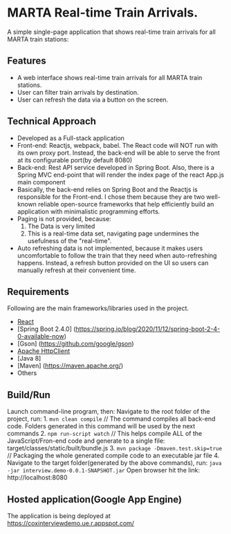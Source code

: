 # MARTA Real-time Train Arrivals. 
A simple single-page application that shows real-time train arrivals for all MARTA train stations:

## Features
+ A web interface shows real-time train arrivals for all MARTA train stations.
+ User can filter train arrivals by destination.
+ User can refresh the data via a button on the screen.

## Technical Approach
+ Developed as a Full-stack application
+ Front-end: Reactjs, webpack, babel. The React code will NOT run with its own proxy port. Instead, the back-end will be able to serve the front at its configurable port(by default 8080)
+ Back-end: Rest API service developed in Spring Boot. Also, there is a Spring MVC end-point that will render the index page of the react App.js main component
+ Basically, the back-end relies on Spring Boot and the Reactjs is responsible for the Front-end. I chose them because they are two well-known reliable open-source frameworks that help efficiently build an application with minimalistic programming efforts.
+ Paging is not provided, because:
	1. The Data is very limited
	2. This is a real-time data set, navigating page undermines the usefulness of the "real-time".
+ Auto refreshing data is not implemented, because it makes users uncomfortable to follow the train that they need when auto-refreshing happens. Instead, a refresh button provided on the UI so users can manually refresh at their convenient time. 

## Requirements
Following are the main frameworks/libraries used in the project.
+ [React](https://facebook.github.io/react/)
+ [Spring Boot 2.4.0] (https://spring.io/blog/2020/11/12/spring-boot-2-4-0-available-now)
+ [Gson] (https://github.com/google/gson)
+ [Apache HttpClient](https://hc.apache.org/httpcomponents-client-5.0.x/)
+ [Java 8]
+ [Maven] (https://maven.apache.org/)
+ Others

## Build/Run
Launch command-line program, then:
	Navigate to the root folder of the project, run:
	1. `mvn clean compile` // The command compiles all back-end code. Folders generated in this command will be used by the next commands
	2. `npm run-script watch` // This helps compile ALL of the JavaScript/Fron-end code and generate to a single file: target/classes/static/built/bundle.js
	3. `mvn package -Dmaven.test.skip=true` // Packaging the whole generated compile code to an executable jar file
	4. Navigate to the target folder(generated by the above commands), run: `java -jar interview.demo-0.0.1-SNAPSHOT.jar`
	Open browser hit the link: http://localhost:8080

## Hosted application(Google App Engine)
The application is being deployed at https://coxinterviewdemo.ue.r.appspot.com/
